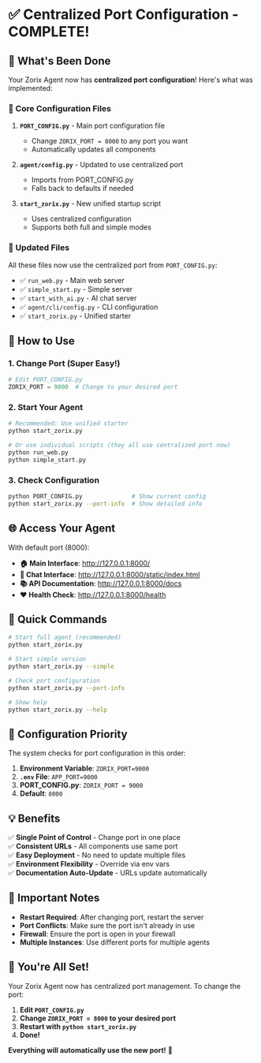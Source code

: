 # ✅ Centralized Port Configuration - COMPLETE!

## 🎉 What's Been Done

Your Zorix Agent now has **centralized port configuration**! Here's what was implemented:

### 🔧 Core Configuration Files

1. **`PORT_CONFIG.py`** - Main port configuration file
   - Change `ZORIX_PORT = 8000` to any port you want
   - Automatically updates all components

2. **`agent/config.py`** - Updated to use centralized port
   - Imports from PORT_CONFIG.py
   - Falls back to defaults if needed

3. **`start_zorix.py`** - New unified startup script
   - Uses centralized configuration
   - Supports both full and simple modes

### 📁 Updated Files

All these files now use the centralized port from `PORT_CONFIG.py`:

- ✅ `run_web.py` - Main web server
- ✅ `simple_start.py` - Simple server  
- ✅ `start_with_ai.py` - AI chat server
- ✅ `agent/cli/config.py` - CLI configuration
- ✅ `start_zorix.py` - Unified starter

## 🚀 How to Use

### 1. Change Port (Super Easy!)
```python
# Edit PORT_CONFIG.py
ZORIX_PORT = 9000  # Change to your desired port
```

### 2. Start Your Agent
```bash
# Recommended: Use unified starter
python start_zorix.py

# Or use individual scripts (they all use centralized port now)
python run_web.py
python simple_start.py
```

### 3. Check Configuration
```bash
python PORT_CONFIG.py              # Show current config
python start_zorix.py --port-info  # Show detailed info
```

## 🌐 Access Your Agent

With default port (8000):
- **🏠 Main Interface**: http://127.0.0.1:8000/
- **💬 Chat Interface**: http://127.0.0.1:8000/static/index.html
- **📚 API Documentation**: http://127.0.0.1:8000/docs
- **❤️ Health Check**: http://127.0.0.1:8000/health

## 🎯 Quick Commands

```bash
# Start full agent (recommended)
python start_zorix.py

# Start simple version
python start_zorix.py --simple

# Check port configuration
python start_zorix.py --port-info

# Show help
python start_zorix.py --help
```

## 🔧 Configuration Priority

The system checks for port configuration in this order:

1. **Environment Variable**: `ZORIX_PORT=9000`
2. **`.env` File**: `APP_PORT=9000`
3. **PORT_CONFIG.py**: `ZORIX_PORT = 9000`
4. **Default**: `8000`

## 💡 Benefits

✅ **Single Point of Control** - Change port in one place  
✅ **Consistent URLs** - All components use same port  
✅ **Easy Deployment** - No need to update multiple files  
✅ **Environment Flexibility** - Override via env vars  
✅ **Documentation Auto-Update** - URLs update automatically  

## 🚨 Important Notes

- **Restart Required**: After changing port, restart the server
- **Port Conflicts**: Make sure the port isn't already in use
- **Firewall**: Ensure the port is open in your firewall
- **Multiple Instances**: Use different ports for multiple agents

## 🎉 You're All Set!

Your Zorix Agent now has centralized port management. To change the port:

1. **Edit `PORT_CONFIG.py`**
2. **Change `ZORIX_PORT = 8000` to your desired port**
3. **Restart with `python start_zorix.py`**
4. **Done!**

**Everything will automatically use the new port!** 🚀